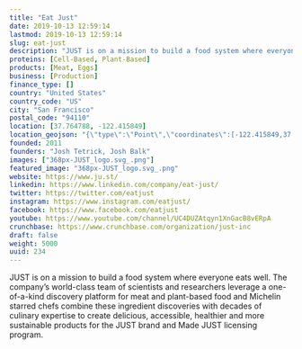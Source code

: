 ```yaml
---
title: "Eat Just"
date: 2019-10-13 12:59:14
lastmod: 2019-10-13 12:59:14
slug: eat-just
description: "JUST is on a mission to build a food system where everyone eats well. The company’s world-class team of scientists and researchers leverage a one-of-a-kind discovery platform for meat and plant-based food and Michelin starred chefs combine these ingredient discoveries with decades of culinary expertise to create delicious, accessible, healthier and more sustainable products for the JUST brand and Made JUST licensing program."
proteins: [Cell-Based, Plant-Based]
products: [Meat, Eggs]
business: [Production]
finance_type: []
country: "United States"
country_code: "US"
city: "San Francisco"
postal_code: "94110"
location: [37.764788, -122.415849]
location_geojson: "{\"type\":\"Point\",\"coordinates\":[-122.415849,37.764788]}"
founded: 2011
founders: "Josh Tetrick, Josh Balk"
images: ["368px-JUST_logo.svg_.png"]
featured_image: "368px-JUST_logo.svg_.png"
website: https://www.ju.st/
linkedin: https://www.linkedin.com/company/eat-just/
twitter: https://twitter.com/eatjust
instagram: https://www.instagram.com/eatjust/
facebook: https://www.facebook.com/eatjust
youtube: https://www.youtube.com/channel/UC4DUZAtqyn1XnGacB8vERpA
crunchbase: https://www.crunchbase.com/organization/just-inc
draft: false
weight: 5000
uuid: 234
---
```

JUST is on a mission to build a food system where everyone eats well. The company’s world-class team of scientists and researchers leverage a one-of-a-kind discovery platform for meat and plant-based food and Michelin starred chefs combine these ingredient discoveries with decades of culinary expertise to create delicious, accessible, healthier and more sustainable products for the JUST brand and Made JUST licensing program.
